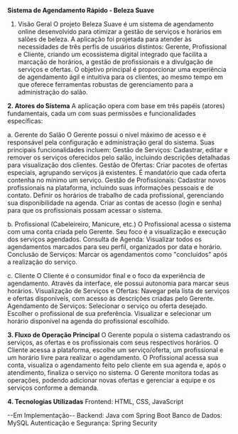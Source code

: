 **Sistema de Agendamento Rápido - Beleza Suave**
1. Visão Geral
O projeto Beleza Suave é um sistema de agendamento online desenvolvido para otimizar a gestão de serviços e horários em salões de beleza. A aplicação foi projetada para atender às necessidades de três perfis de usuários distintos: Gerente, Profissional e Cliente, criando um ecossistema digital integrado que facilita a marcação de horários, a gestão de profissionais e a divulgação de serviços e ofertas.
O objetivo principal é proporcionar uma experiência de agendamento ágil e intuitiva para os clientes, ao mesmo tempo em que oferece ferramentas robustas de gerenciamento para a administração do salão.

**2. Atores do Sistema**
A aplicação opera com base em três papéis (atores) fundamentais, cada um com suas permissões e funcionalidades específicas:

a. Gerente do Salão
O Gerente possui o nível máximo de acesso e é responsável pela configuração e administração geral do sistema. Suas principais funcionalidades incluem:
Gestão de Serviços: 
Cadastrar, editar e remover os serviços oferecidos pelo salão, incluindo descrições detalhadas para visualização dos clientes.
Gestão de Ofertas: Criar pacotes de ofertas especiais, agrupando serviços já existentes. É mandatório que cada oferta contenha no mínimo um serviço.
Gestão de Profissionais:
Cadastrar novos profissionais na plataforma, incluindo suas informações pessoais e de contato.
Definir os horários de trabalho de cada profissional, gerenciando sua disponibilidade na agenda.
Criar as contas de acesso (login e senha) para que os profissionais possam acessar o sistema.

b. Profissional (Cabeleireiro, Manicure, etc.)
O Profissional acessa o sistema com uma conta criada pelo Gerente. Seu foco é a visualização e execução dos serviços agendados.
Consulta de Agenda: 
Visualizar todos os agendamentos marcados para seu perfil, organizados por data e horário.
Conclusão de Serviços: 
Marcar os agendamentos como "concluídos" após a realização do serviço.

c. Cliente
O Cliente é o consumidor final e o foco da experiência de agendamento. Através da interface, ele possui autonomia para marcar seus horários.
Visualização de Serviços e Ofertas: Navegar pela lista de serviços e ofertas disponíveis, com acesso às descrições criadas pelo Gerente.
Agendamento de Serviços:
Selecionar o serviço ou oferta desejado.
Escolher o profissional de sua preferência.
Visualizar e selecionar um horário disponível na agenda do profissional escolhido.

**3. Fluxo de Operação Principal**
O Gerente popula o sistema cadastrando os serviços, as ofertas e os profissionais com seus respectivos horários.
O Cliente acessa a plataforma, escolhe um serviço/oferta, um profissional e um horário livre para realizar o agendamento.
O Profissional acessa sua conta, visualiza o agendamento feito pelo cliente em sua agenda e, após o atendimento, finaliza o serviço no sistema.
O Gerente monitora todas as operações, podendo adicionar novas ofertas e gerenciar a equipe e os serviços conforme a demanda.

**4. Tecnologias Utilizadas**
Frontend: HTML, CSS, JavaScript

--Em Implementação--
Backend: Java com Spring Boot
Banco de Dados: MySQL
Autenticação e Segurança: Spring Security
